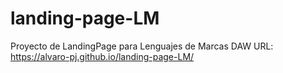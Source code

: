 # landing-page-LM
Proyecto de LandingPage para Lenguajes de Marcas DAW
URL: https://alvaro-pj.github.io/landing-page-LM/

